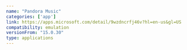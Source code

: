 ```yaml
---
name: "Pandora Music"
categories: ['app']
link: https://apps.microsoft.com/detail/9wzdncrfj46v?hl=en-us&gl=US
compatibility: emulation
versionFrom: "15.0.30"
type: applications
---
```


